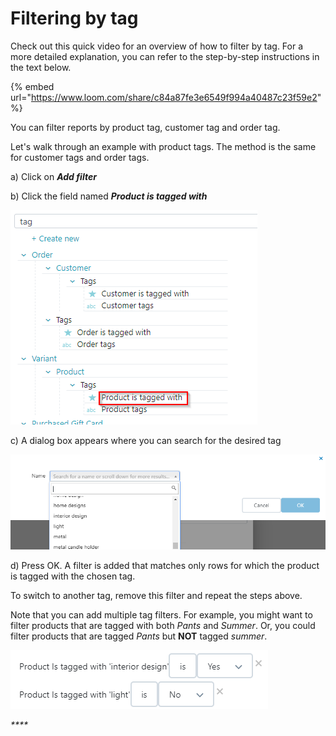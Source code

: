 # Filtering by tag

Check out this quick video for an overview of how to filter by tag. For a more detailed explanation, you can refer to the step-by-step instructions in the text below.

{% embed url="https://www.loom.com/share/c84a87fe3e6549f994a40487c23f59e2" %}

You can filter reports by product tag, customer tag and order tag.

Let's walk through an example with product tags. The method is the same for customer tags and order tags.

a) Click on _**Add filter**_

b) Click the field named _**Product is tagged with**_

![](<../.gitbook/assets/image (51).png>)

c) A dialog box appears where you can search for the desired tag

![Search for any tag](<../.gitbook/assets/image (52).png>)

d) Press OK. A filter is added that matches only rows for which the product is tagged with the chosen tag.

To switch to another tag, remove this filter and repeat the steps above.

Note that you can add multiple tag filters. For example, you might want to filter products that are tagged with both _Pants_ and _Summer_. Or, you could filter products that are tagged _Pants_ but **NOT** tagged _summer_.

![](<../.gitbook/assets/image (53).png>)

_****_
